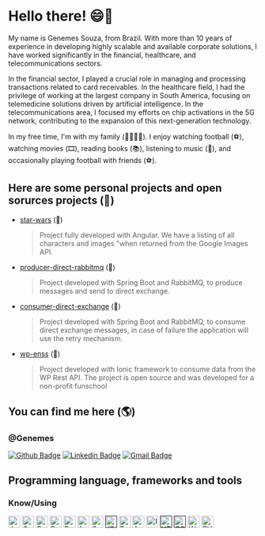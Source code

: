 # Hello there!  😄👋

My name is Genemes Souza, from Brazil. With more than 10 years of experience in developing highly scalable and available corporate solutions, I have worked significantly in the financial, healthcare, and telecommunications sectors.

In the financial sector, I played a crucial role in managing and processing transactions related to card receivables.
In the healthcare field, I had the privilege of working at the largest company in South America, focusing on telemedicine solutions driven by artificial intelligence.
In the telecommunications area, I focused my efforts on chip activations in the 5G network, contributing to the expansion of this next-generation technology.

In my free time, I'm with my family (👨‍👩‍👧‍👦). I enjoy watching football (⚽️), watching movies (🎞️), reading books (📚), listening to music (🎵), and occasionally playing football with friends (⚽️).


## Here are some personal projects and open sorurces projects (🎨)

- [star-wars](https://github.com/Genemes/star-wars) (🤖) 
	> Project fully developed with Angular. We have a listing of all characters and images "when returned from the Google Images API.
- [producer-direct-rabbitmq](https://github.com/Genemes/producer-direct-rabbitmq) (🐰) 
	> Project developed with Spring Boot and RabbitMQ, to produce messages and send to direct exchange.
- [consumer-direct-exchange](https://github.com/Genemes/topic-exchange-rabbitmq-spring-boot) (🐰) 
	> Project developed with Spring Boot and RabbitMQ, to consume direct exchange messages, in case of failure the application will use the retry mechanism.
- [wp-enss](https://github.com/Genemes/wp-enss) (🏫)
	> Project developed with Ionic framework to consume data from the WP Rest API. The project is open source and was developed for a non-profit funschool


## You can find me here (🌎)
### @Genemes 

[![Github Badge](https://camo.githubusercontent.com/e789c0c7d82366d21c19cd911c8737b7d6562e1e/68747470733a2f2f696d672e736869656c64732e696f2f62616467652f2d4769746875622d3030303f7374796c653d666c61742d737175617265266c6f676f3d476974687562266c6f676f436f6c6f723d7768697465266c696e6b3d68747470733a2f2f6769746875622e636f6d2f6c75636173676462)](https://github.com/Genemes)  [![Linkedin Badge](https://camo.githubusercontent.com/690733eed2d666fbb6b80a8534e5eda24197f5e0/68747470733a2f2f696d672e736869656c64732e696f2f62616467652f2d4c696e6b6564496e2d626c75653f7374796c653d666c61742d737175617265266c6f676f3d4c696e6b6564696e266c6f676f436f6c6f723d7768697465266c696e6b3d68747470733a2f2f7777772e6c696e6b6564696e2e636f6d2f696e2f6c756361732d62697474656e636f7572742f)](https://www.linkedin.com/in/genemes/)  [![Gmail Badge](https://camo.githubusercontent.com/2ddaca6465df34255a9431f5ebb85ca440d06625/68747470733a2f2f696d672e736869656c64732e696f2f62616467652f2d476d61696c2d6331343433383f7374796c653d666c61742d737175617265266c6f676f3d476d61696c266c6f676f436f6c6f723d7768697465266c696e6b3d6d61696c746f3a6c75636173676462697474656e636f75727440676d61696c2e636f6d)](mailto:genemes@gmail.com)

## Programming language, frameworks and tools

### Know/Using


[<img src="https://i.imgur.com/7kdJBwP.png" alt="Java" width="24">](https://www.java.com/) [<img src="https://i.imgur.com/crF7nXv.png" alt="Spring" width="24">](https://spring.io/) [<img src="https://i.imgur.com/lDTyjLG.png" alt="PostgresSQL" width="24">](https://www.postgresql.org/) [<img src="https://i.imgur.com/YCj9DaZ.png" alt="RabbitMQ" width="24">](https://www.rabbitmq.com/) [<img src="https://i.imgur.com/BxcFUlR.png" alt="Docker" width="24">](https://www.docker.com/) [<img src="https://ih0.redbubble.net/image.582142656.2604/ap,550x550,16x12,1,transparent,t.u1.png" alt="Apache Camel" width="24">](https://camel.apache.org/) [<img src="https://www.kindpng.com/picc/m/352-3529349_transparent-sql-png-sql-server-logo-png-png.png" alt="Sql Server" width="24">](https://www.microsoft.com/pt-br/sql-server/sql-server-downloads) [<img src="https://i.imgur.com/WNuhhQb.png" alt="JS" width="24">]() [<img src="https://i.imgur.com/xaEzNyf.png" alt="Typescript" width="24">](https://www.typescriptlang.org/) 
[<img src="https://i.imgur.com/jS1bn1e.png" alt="Angular" width="24">](https://angular.io/) [<img src="https://ionicframework.com/blog/wp-content/uploads/2015/05/cropped-logo.png" alt="Ionic Framework" width="24">](https://ionicframework.com/) [<img src="https://i.imgur.com/PlV6Sua.png" alt="HTML5" width="24">]() [<img src="https://i.imgur.com/GID3ieB.png" alt="CSS" width="24">]() [<img src="https://s.w.org/style/images/about/WordPress-logotype-simplified.png" alt="WordPress" width="24">](https://br.wordpress.com/) [<img src="https://multarte.com.br/wp-content/uploads/2015/07/php1.png" alt="PHP" width="24">](https://www.php.net/manual/pt_BR/)

